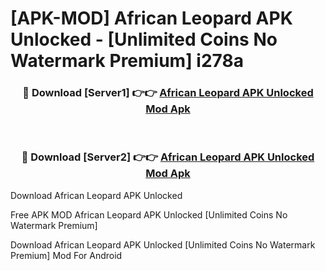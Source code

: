 # [APK-MOD] African Leopard APK Unlocked - [Unlimited Coins No Watermark Premium] i278a



<div align="center">
<h3>🔴 Download [Server1] 👉👉 <a href="https://momento.my/?title=African_Leopard_APK_Unlocked">African Leopard APK Unlocked Mod Apk</a></h3><br>

<h3>🔴 Download [Server2] 👉👉 <a href="https://momento.my/?title=African_Leopard_APK_Unlocked">African Leopard APK Unlocked Mod Apk</a></h3>
</div>



Download African Leopard APK Unlocked 

Free APK MOD African Leopard APK Unlocked [Unlimited Coins No Watermark Premium]

Download African Leopard APK Unlocked [Unlimited Coins No Watermark Premium] Mod For Android
